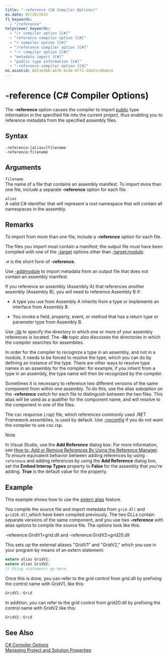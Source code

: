 ```yaml
---
title: "-reference (C# Compiler Options)"
ms.date: 07/20/2015
f1_keywords: 
  - "/reference"
helpviewer_keywords: 
  - "/r compiler option [C#]"
  - "reference compiler option [C#]"
  - "r compiler option [C#]"
  - "/reference compiler option [C#]"
  - "-r compiler option [C#]"
  - "metadata import [C#]"
  - "public type information [C#]"
  - "-reference compiler option [C#]"
ms.assetid: 8d13e5b0-abf6-4c46-bf71-2daf2cd0a6c4
---
```

# -reference (C# Compiler Options)
The **-reference** option causes the compiler to import [public](../../../csharp/language-reference/keywords/public.md) type information in the specified file into the current project, thus enabling you to reference metadata from the specified assembly files.  
  
## Syntax  
  
```console  
-reference:[alias=]filename  
-reference:filename  
```  
  
## Arguments  
 `filename`  
 The name of a file that contains an assembly manifest. To import more than one file, include a separate **-reference** option for each file.  
  
 `alias`  
 A valid C# identifier that will represent a root namespace that will contain all namespaces in the assembly.  
  
## Remarks  
 To import from more than one file, include a **-reference** option for each file.  
  
 The files you import must contain a manifest; the output file must have been compiled with one of the [-target](../../../csharp/language-reference/compiler-options/target-compiler-option.md) options other than [-target:module](../../../csharp/language-reference/compiler-options/target-module-compiler-option.md).  
  
 **-r** is the short form of **-reference**.  
  
 Use [-addmodule](../../../csharp/language-reference/compiler-options/addmodule-compiler-option.md) to import metadata from an output file that does not contain an assembly manifest.  
  
 If you reference an assembly (Assembly A) that references another assembly (Assembly B), you will need to reference Assembly B if:  
  
-   A type you use from Assembly A inherits from a type or implements an interface from Assembly B.  
  
-   You invoke a field, property, event, or method that has a return type or parameter type from Assembly B.  
  
 Use [-lib](../../../csharp/language-reference/compiler-options/lib-compiler-option.md) to specify the directory in which one or more of your assembly references is located. The **-lib** topic also discusses the directories in which the compiler searches for assemblies.  
  
 In order for the compiler to recognize a type in an assembly, and not in a module, it needs to be forced to resolve the type, which you can do by defining an instance of the type. There are other ways to resolve type names in an assembly for the compiler: for example, if you inherit from a type in an assembly, the type name will then be recognized by the compiler.  
  
 Sometimes it is necessary to reference two different versions of the same component from within one assembly. To do this, use the alias suboption on the **-reference** switch for each file to distinguish between the two files. This alias will be used as a qualifier for the component name, and will resolve to the component in one of the files.  
  
 The csc response (.rsp) file, which references commonly used .NET Framework assemblies, is used by default. Use [-noconfig](../../../csharp/language-reference/compiler-options/noconfig-compiler-option.md) if you do not want the compiler to use csc.rsp.  
  
> [!NOTE]
> In Visual Studio, use the **Add Reference** dialog box. For more information, see [How to: Add or Remove References By Using the Reference Manager](/visualstudio/ide/how-to-add-or-remove-references-by-using-the-reference-manager). To ensure equivalent behavior between adding references by using `-reference` and adding references by using the **Add Reference** dialog box, set the **Embed Interop Types** property to **False** for the assembly that you're adding. **True** is the default value for the property.  
  
## Example  
 This example shows how to use the [extern alias](../../../csharp/language-reference/keywords/extern-alias.md) feature.  
  
 You compile the source file and import metadata from `grid.dll` and `grid20.dll`,which have been compiled previously. The two DLLs contain separate versions of the same component, and you use two **-reference** with alias options to compile the source file. The options look like this:  
  
 -reference:GridV1=grid.dll and -reference:GridV2=grid20.dll  
  
 This sets up the external aliases "GridV1" and "GridV2," which you use in your program by means of an extern statement:  
  
```csharp  
extern alias GridV1;  
extern alias GridV2;  
// Using statements go here.  
```  
  
 Once this is done, you can refer to the grid control from grid.dll by prefixing the control name with GridV1, like this:  
  
```csharp  
GridV1::Grid  
```  
  
 In addition, you can refer to the grid control from grid20.dll by prefixing the control name with GridV2 like this:  
  
```csharp  
GridV2::Grid   
```  
  
## See Also  
 [C# Compiler Options](../../../csharp/language-reference/compiler-options/index.md)  
 [Managing Project and Solution Properties](/visualstudio/ide/managing-project-and-solution-properties)
